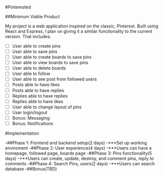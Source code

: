 #Pinterested

##Minimum Viable Product

My project is a web application inspired on the classic, Pinterest. Built using React and Express, I plan on giving it a similar functionality to the current version. That includes:
 
- [ ] User able to create pins
- [ ] User able to save pins
- [ ] User able to create boards to save pins
- [ ] User able to view boards to save pins
- [ ] User able to delete boards
- [ ] User able to follow
- [ ] User able to see post from followed users
- [ ] Posts able to have likes
- [ ] Posts able to have replies
- [ ] Replies able to have replies
- [ ] Replies able to have likes
- [ ] User able to change layout of pins
- [ ] User login/logout
- [ ] Bonus: Messaging 
- [ ] Bonus: Notifications

#Implementation

-##Phase 1: Frontend and backend setup(2 days)
-***Set up working enviroment 
-##Phase 2: User experience(4 days)
-***Users can have a homepage, followed page, boards page 
-##Phase 3: Pins functionality(5 days)
-***Users can create, update, destroy, and comment pins, reply to comments 
-##Phase 4: Search Pins, users(2 days)
-***Users can search database
-##Bonus(TBD)

 



